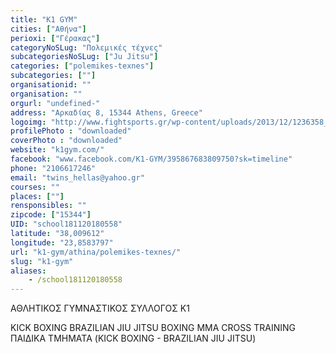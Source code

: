 ```yaml
---
title: "K1 GYM"
cities: ["Αθήνα"]
perioxi: ["Γέρακας"]
categoryNoSLug: "Πολεμικές τέχνες"
subcategoriesNoSLug: ["Ju Jitsu"]
categories: ["polemikes-texnes"]
subcategories: [""]
organisationid: ""
organisation: ""
orgurl: "undefined-"
address: "Αρκαδίας 8, 15344 Athens, Greece"
logoimg: "http://www.fightsports.gr/wp-content/uploads/2013/12/1236358_582586648471185_285329743_n.jpg"
profilePhoto : "downloaded"
coverPhoto : "downloaded"
website: "k1gym.com/"
facebook: "www.facebook.com/K1-GYM/395867683809750?sk=timeline"
phone: "2106617246"
email: "twins_hellas@yahoo.gr"
courses: ""
places: [""]
rensponsibles: ""
zipcode: ["15344"]
UID: "school181120180558"
latitude: "38,009612"
longitude: "23,8583797"
url: "k1-gym/athina/polemikes-texnes/"
slug: "k1-gym"
aliases:
    - /school181120180558
---
```



ΑΘΛΗΤΙΚΟΣ ΓΥΜΝΑΣΤΙΚΟΣ ΣΥΛΛΟΓΟΣ Κ1

KICK BOXING BRAZILIAN JIU JITSU BOXING MMA CROSS TRAINING ΠΑΙΔΙΚΑ ΤΜΗΜΑΤΑ (KICK BOXING - BRAZILIAN JIU JITSU)
